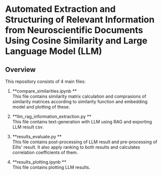 # Automated Extraction and Structuring of Relevant Information from Neuroscientific Documents Using Cosine Similarity and Large Language Model (LLM)



## Overview

This repository consists of 4 main files:

1. **compare_similarities.ipynb ** <br>
This file contains similarity matrix calculation and comprasions of similarity matrices according to similarity function and embedding model and plotting of these.

2. **llm_rag_information_extraction.py ** <br>
This file contains text-generation with LLM using RAG and exporting LLM result csv.

3. **results_evaluate.py ** <br>
This file contains post-processing of LLM result and pre-processing of Eilts' result. It also apply ranking to both results and calculates correlation coefficients of them.

4. **results_plotting.ipynb ** <br>
This file contains plotting LLM results.
